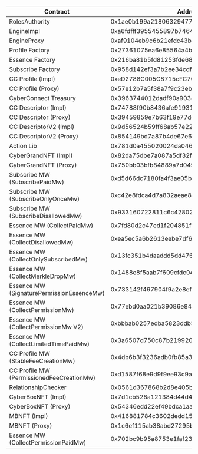 | Contract                                  | Address                                    |
| ----------------------------------------- | ------------------------------------------ |
| RolesAuthority                            | 0x1ae0b199a2180632947721d9c5ebc9daf0ec10e5 |
| EngineImpl                                | 0xa6fdfff3955455897b746432f945eab3b5fb5c1f |
| EngineProxy                               | 0xaf9104eb9c6b21efdc43baaaee70662d6cce8798 |
| Profile Factory                           | 0x27361075ea6e85564a4b00f5828235fc4c8c2e32 |
| Essence Factory                           | 0x216ba81b5fd81253fde6888039c6001d6f891efb |
| Subscribe Factory                         | 0x958d142ef3a7b2ee34cdf1f81c135fb91a454a5c |
| CC Profile (Impl)                         | 0xeD2788C005C8715cFC7C2A29fF81B40b479Cc6fb |
| CC Profile (Proxy)                        | 0x57e12b7a5f38a7f9c23ebd0400e6e53f2a45f271 |
| CyberConnect Treasury                     | 0x3963744012dadf90a9034ea1068f53108b1a3834 |
| CC Descriptor (Impl)                      | 0x74788f90b8436afe91931c17a01023bce5d89c0f |
| CC Descriptor (Proxy)                     | 0x39459859e7b63f19e77ddcc38f65a519d88dba8a |
| CC DescriptorV2 (Impl)                    | 0x9d56524b59ff68ab57e22b8384cb5dcf9ce2068d |
| CC DescriptorV2 (Proxy)                   | 0x854149bd7a87b4de67e642d792b4ae7954835844 |
| Action Lib                                | 0x781d0a455020024da046f823d9ea076b76a873f3 |
| CyberGrandNFT (Impl)                      | 0x82da75dbe7a087a5df32f0f4cc22da269369e922 |
| CyberGrandNFT (Proxy)                     | 0x750bb03bfb84889a7d049969fb26ab53ea2e1541 |
| Subscribe MW (SubscribePaidMw)            | 0xd5d66dc7180fa4f3ae05b66ee34793146db6e3e9 |
| Subscribe MW (SubscribeOnlyOnceMw)        | 0xc42e8fdca4d7a832aeae8355834ea71fd8439e1f |
| Subscribe MW (SubscribeDisallowedMw)      | 0x933160722811c6c42802bea059674aa2446cd731 |
| Essence MW (CollectPaidMw)                | 0x7fd80d2c47ed1f204851f2809f54f5a31e4d55a3 |
| Essence MW (CollectDisallowedMw)          | 0xea5ec5a6b2613eebe7df63a6ac394759514baa3f |
| Essence MW (CollectOnlySubscribedMw)      | 0x13fc351b4daaddd5dd4768ca62f41a10fe548642 |
| Essence MW (CollectMerkleDropMw)          | 0x1488e8f5aab7f609cfdc04997d5c73e4d7b6ad0d |
| Essence MW (SignaturePermissionEssenceMw) | 0x733142f467904f9a2e8efa0119523d3cc7a99b0b |
| Essence MW (CollectPermissionMw)          | 0x77ebd0aa021b39086e84b9d3afeb738cbbfe16fd |
| Essence MW (CollectPermissionMw V2)       | 0xbbbab0257edba5823ddb5aa62c08f07bd0d302d9 |
| Essence MW (CollectLimitedTimePaidMw)     | 0x3a6507d750c87b219920879f9e01fdd512580872 |
| CC Profile MW (StableFeeCreationMw)       | 0x4db6b3f3236adb0fb85a3957e740f07481c1dc99 |
| CC Profile MW (PermissionedFeeCreationMw) | 0xd1587f68e9d9f9ee93c9aa6fc60c7da414e90818 |
| RelationshipChecker                       | 0x0561d367868b2d8e405b1241ba568c40ab8fd2c8 |
| CyberBoxNFT (Impl)                        | 0x7d1cb528a121384d44d4d48b434803499dc58477 |
| CyberBoxNFT (Proxy)                       | 0x54346edd22ef49bdca1aae6114f8b1a1e598b674 |
| MBNFT (Impl)                              | 0x416881784c3602dedd1567c33b92c0bb9d196618 |
| MBNFT (Proxy)                             | 0x1c6ef115ab38abd27295b465321ca85f60763d06 |
| Essence MW (CollectPermissionPaidMw)      | 0x702bc9b95a8753e1faf2314d52b4c73e7765fef0 |
